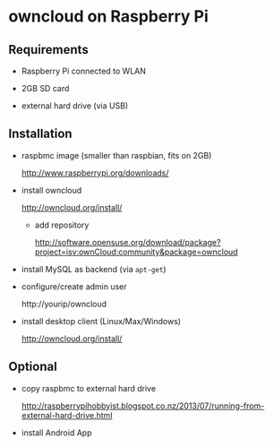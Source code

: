 owncloud on Raspberry Pi
========================

Requirements
------------

* Raspberry Pi connected to WLAN

* 2GB SD card

* external hard drive (via USB)


Installation
------------

* raspbmc image (smaller than raspbian, fits on 2GB)

  http://www.raspberrypi.org/downloads/

* install owncloud

  http://owncloud.org/install/

  * add repository

    http://software.opensuse.org/download/package?project=isv:ownCloud:community&package=owncloud

* install MySQL as backend (via `apt-get`)

* configure/create admin user

  http://yourip/owncloud

* install desktop client (Linux/Max/Windows)

  http://owncloud.org/install/


Optional
--------

* copy raspbmc to external hard drive

  http://raspberrypihobbyist.blogspot.co.nz/2013/07/running-from-external-hard-drive.html

* install Android App


